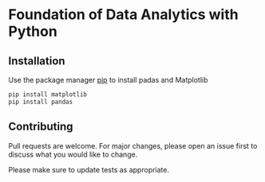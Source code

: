# Foundation of Data Analytics with Python



## Installation

Use the package manager [pip](https://pip.pypa.io/en/stable/) to install padas and Matplotlib

```bash
pip install matplotlib
pip install pandas
```


## Contributing
Pull requests are welcome. For major changes, please open an issue first to discuss what you would like to change.

Please make sure to update tests as appropriate.

